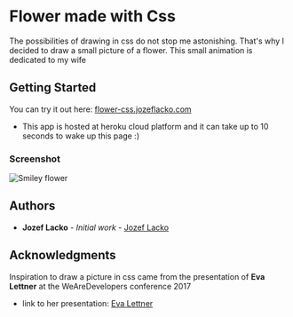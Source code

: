 # Flower made with Css

The possibilities of drawing in css do not stop me astonishing. That's why I decided to draw a small picture of a flower. This small animation is dedicated to my wife

## Getting Started

You can try it out here: <a href='http://flower-css.jozeflacko.com'>flower-css.jozeflacko.com</a>

* This app is hosted at heroku cloud platform and it can take up to 10 seconds to wake up this page :)

### Screenshot
<p style='max-width:360px;'>
	<img src="https://rawgit.com/opam/CssPicture/master/img/index.png" alt="Smiley flower">
</p> 

## Authors

* **Jozef Lacko** - *Initial work* - [Jozef Lacko](https://www.jozeflacko.com)

## Acknowledgments

Inspiration to draw a picture in css came from the presentation of **Eva Lettner** at the WeAreDevelopers conference 2017 

* link to her presentation: [Eva Lettner](https://www.youtube.com/watch?v=k8JD1A9uVaM)
